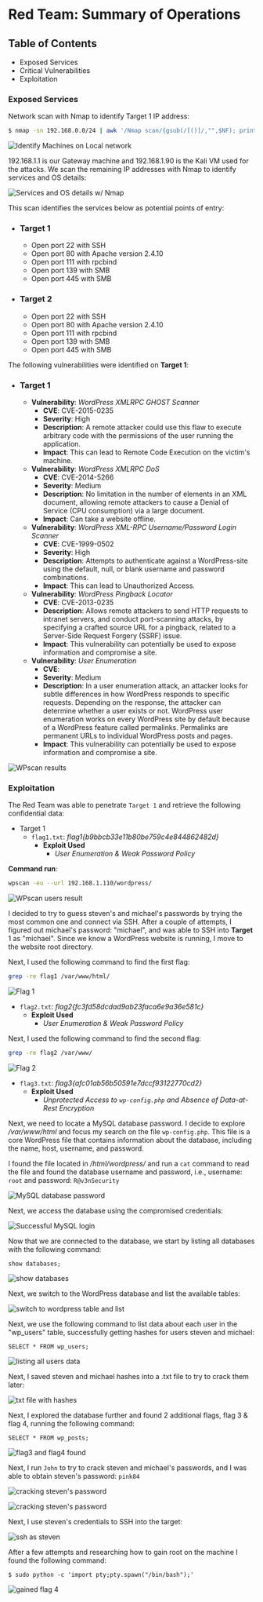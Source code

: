 # Red Team: Summary of Operations

## Table of Contents
- Exposed Services
- Critical Vulnerabilities
- Exploitation

### Exposed Services

Network scan with Nmap to identify Target 1 IP address:

```bash
$ nmap -sn 192.168.0.0/24 | awk '/Nmap scan/{gsub(/[()]/,"",$NF); print $NF > "nmap_scanned_ips"}'
```
![Identify Machines on Local network](https://github.com/Sk3llington/Attacking-Wordpress-Purple-Team/blob/main/images/identified_machines_on_local_network.png)

192.168.1.1 is our Gateway machine and 192.168.1.90 is the Kali VM used for the attacks. We scan the remaining IP addresses with Nmap to identify services and OS details:

![Services and OS details w/ Nmap](https://github.com/Sk3llington/Attacking-Wordpress-Purple-Team/blob/main/images/network_scan_result.png)

This scan identifies the services below as potential points of entry:
- ### **Target 1**
  - Open port 22 with SSH 
  - Open port 80 with Apache version 2.4.10
  - Open port 111 with rpcbind
  - Open port 139 with SMB
  - Open port 445 with SMB


- ### **Target 2**
  - Open port 22 with SSH 
  - Open port 80 with Apache version 2.4.10
  - Open port 111 with rpcbind
  - Open port 139 with SMB
  - Open port 445 with SMB


The following vulnerabilities were identified on **Target 1**:

- ### **Target 1**

  - **Vulnerability**: _WordPress XMLRPC GHOST Scanner_
    - **CVE**: CVE-2015-0235
    - **Severity**: High
    - **Description**: A remote attacker could use this flaw to execute arbitrary code with the permissions of the user running the application.
    - **Impact**: This can lead to Remote Code Execution on the victim's machine. 
  - **Vulnerability**: _WordPress XMLRPC DoS_
    - **CVE**: CVE-2014-5266
    - **Severity**: Medium
    - **Description**: No limitation in the number of elements in an XML document, allowing remote attackers to cause a Denial of Service (CPU consumption) via a large document.
    - **Impact**: Can take a website offline.
  - **Vulnerability**: _WordPress XML-RPC Username/Password Login Scanner_
    - **CVE**: CVE-1999-0502
    - **Severity**: High
    - **Description**: Attempts to authenticate against a WordPress-site using the default, null, or blank username and password combinations.
    - **Impact**: This can lead to Unauthorized Access.
  - **Vulnerability**: _WordPress Pingback Locator_
    - **CVE**: CVE-2013-0235
    - **Description**: Allows remote attackers to send HTTP requests to intranet servers, and conduct port-scanning attacks, by specifying a crafted source URL for a pingback, related to a Server-Side Request Forgery (SSRF) issue.
    - **Impact**: This vulnerability can potentially be used to expose information and compromise a site.
  - **Vulnerability**: _User Enumeration_
    - **CVE**: 
    - **Severity**: Medium
    - **Description**: In a user enumeration attack, an attacker looks for subtle differences in how WordPress responds to specific requests. Depending on the response, the attacker can determine whether a user exists or not. WordPress user enumeration works on every WordPress site by default because of a WordPress feature called permalinks. Permalinks are permanent URLs to individual WordPress posts and pages.
    - **Impact**: This vulnerability can potentially be used to expose information and compromise a site.

![WPscan results](https://github.com/Sk3llington/Attacking-Wordpress-Purple-Team/blob/main/images/wp_scan_result.png)


### Exploitation


The Red Team was able to penetrate `Target 1` and retrieve the following confidential data:
- Target 1
  - `flag1.txt`: _flag1{b9bbcb33e11b80be759c4e844862482d}_
    - **Exploit Used**
      - _User Enumeration & Weak Password Policy_

**Command run**:

```bash
wpscan -eu --url 192.168.1.110/wordpress/
```

![WPscan users result](https://github.com/Sk3llington/Attacking-Wordpress-Purple-Team/blob/main/images/wp_scan_users_result.png)

I decided to try to guess steven's and michael's passwords by trying the most common one and connect via SSH. After a couple of attempts, I figured out michael's password: "michael", and was able to SSH into **Target** 1 as "michael". Since we know a WordPress website is running, I move to the website root directory.

Next, I used the following command to find the first flag:

```bash
grep -re flag1 /var/www/html/
```

![Flag 1](https://github.com/Sk3llington/Attacking-Wordpress-Purple-Team/blob/main/images/finding_flag_1.png)


  - `flag2.txt`: _flag2{fc3fd58dcdad9ab23faca6e9a36e581c}_
      - **Exploit Used**
        - _User Enumeration & Weak Password Policy_
    
Next, I used the following command to find the second flag:

```bash
grep -re flag2 /var/www/
```

![Flag 2](https://github.com/Sk3llington/Attacking-Wordpress-Purple-Team/blob/main/images/finding_flag_2.png)


  - `flag3.txt`: _flag3{afc01ab56b50591e7dccf93122770cd2}_
      - **Exploit Used**
        - _Unprotected Access to `wp-config.php` and Absence of Data-at-Rest Encryption_



Next, we need to locate a MySQL database password. I decide to explore _/var/www/html_ and focus my search on the file `wp-config.php`. This file is a core WordPress file that contains information about the database, including the name, host, username, and password.

I found the file located in _/html/wordpress/_ and run a `cat` command to read the file and found the database username and password, i.e., username: `root` and password: `R@v3nSecurity`

![MySQL database password](https://github.com/Sk3llington/Attacking-Wordpress-Purple-Team/blob/main/images/MySQL_database_password.png)


Next, we access the database using the compromised credentials:


![Successful MySQL login](https://github.com/Sk3llington/Attacking-Wordpress-Purple-Team/blob/main/images/successful_MySQL_login.png)


Now that we are connected to the database, we start by listing all databases with the following command:

```
show databases;
```

![show databases](https://github.com/Sk3llington/Attacking-Wordpress-Purple-Team/blob/main/images/show_databses.png)


Next, we switch to the WordPress database and list the available tables:


![switch to wordpress table and list](https://github.com/Sk3llington/Attacking-Wordpress-Purple-Team/blob/main/images/switch_to_wordpress_table_and_list.png)


Next, we use the following command to list data about each user in the "wp_users" table, successfully getting hashes for users steven and michael:


```
SELECT * FROM wp_users;
```

![listing all users data](https://github.com/Sk3llington/Attacking-Wordpress-Purple-Team/blob/main/images/listing_all_users_data.png)


Next, I saved steven and michael hashes into a .txt file to try to crack them later:


![txt file with hashes](https://github.com/Sk3llington/Attacking-Wordpress-Purple-Team/blob/main/images/txt_file_with_hashes.png)


Next, I explored the database further and found 2 additional flags, flag 3 & flag 4, running the following command:


```
SELECT * FROM wp_posts;
```


![flag3 and flag4 found](https://github.com/Sk3llington/Attacking-Wordpress-Purple-Team/blob/main/images/flag3_and_flag4_found_database.png)


Next, I run `John` to try to crack steven and michael's passwords, and I was able to obtain steven's password: `pink84`


![cracking steven's password](https://github.com/Sk3llington/Attacking-Wordpress-Purple-Team/blob/main/images/cracking_steven_password.png)


![cracking steven's password](https://github.com/Sk3llington/Attacking-Wordpress-Purple-Team/blob/main/images/cracking_steven_password_2.png)


Next, I use steven's credentials to SSH into the target:


![ssh as steven](https://github.com/Sk3llington/Attacking-Wordpress-Purple-Team/blob/main/images/ssh_as_steven_target.png)


After a few attempts and researching how to gain root on the machine I found the following command:

```
$ sudo python -c 'import pty;pty.spawn("/bin/bash");'
```

![gained flag 4](https://github.com/Sk3llington/Attacking-Wordpress-Purple-Team/blob/main/images/gained_root_flag4.png)
